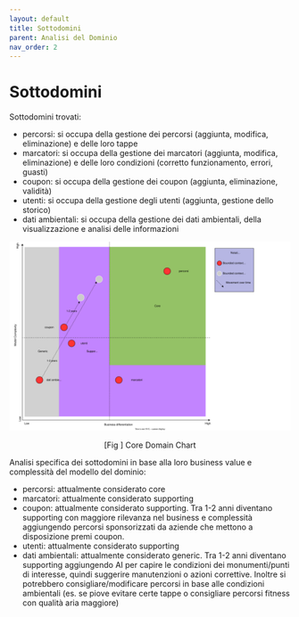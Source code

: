 ```yaml
---
layout: default
title: Sottodomini
parent: Analisi del Dominio
nav_order: 2
---
```


# Sottodomini
Sottodomini trovati:
- percorsi: si occupa della gestione dei percorsi (aggiunta, modifica, eliminazione) e delle loro tappe
- marcatori: si occupa della gestione dei marcatori (aggiunta, modifica, eliminazione) e delle loro condizioni (corretto funzionamento, errori, guasti)
- coupon: si occupa della gestione dei coupon (aggiunta, eliminazione, validità)
- utenti: si occupa della gestione degli utenti (aggiunta, gestione dello storico)
- dati ambientali: si occupa della gestione dei dati ambientali, della visualizzazione e analisi delle informazioni

<div align="center">
<img src="../../img/core-domain-chart.svg" alt="Core Domain Chart" >
<p align="center" id="fig">[Fig ] Core Domain Chart</p>
</div>

Analisi specifica dei sottodomini in base alla loro business value e complessità del modello del dominio:
- percorsi: attualmente considerato core
- marcatori: attualmente considerato supporting
- coupon: attualmente considerato supporting. Tra 1-2 anni diventano supporting con maggiore rilevanza nel business e complessità aggiungendo percorsi sponsorizzati da aziende che mettono a disposizione premi coupon.
- utenti: attualmente considerato supporting
- dati ambientali: attualmente considerato generic. Tra 1-2 anni diventano supporting aggiungendo AI per capire le condizioni dei monumenti/punti di interesse, quindi suggerire manutenzioni o azioni correttive. Inoltre si potrebbero consigliare/modificare percorsi in base alle condizioni ambientali (es. se piove evitare certe tappe o consigliare percorsi fitness con qualità aria maggiore)